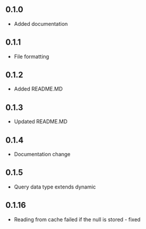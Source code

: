 ## 0.1.0

- Added documentation

## 0.1.1

- File formatting

## 0.1.2

- Added README.MD

## 0.1.3

- Updated README.MD

## 0.1.4

- Documentation change

## 0.1.5

- Query data type extends dynamic

## 0.1.16

- Reading from cache failed if the null is stored - fixed
